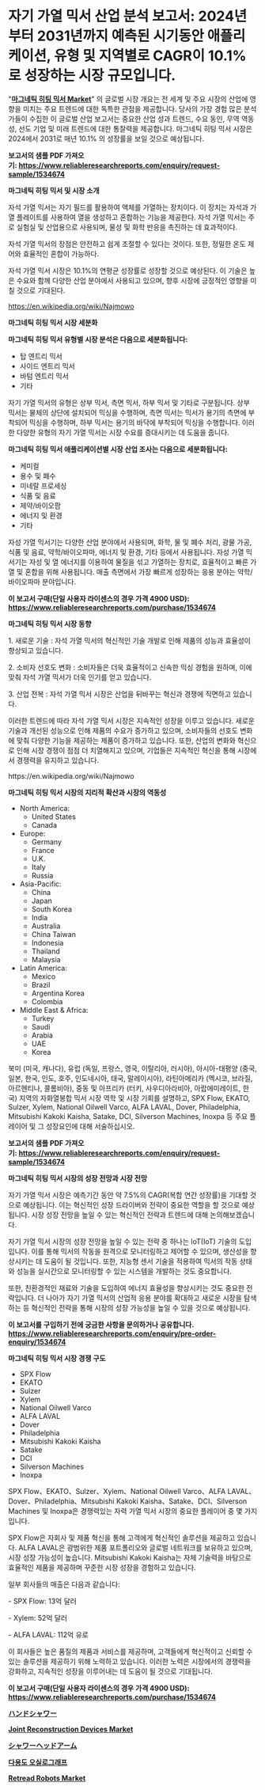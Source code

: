 <p><h1>자기 가열 믹서 산업 분석 보고서: 2024년부터 2031년까지 예측된 시기동안 애플리케이션, 유형 및 지역별로 CAGR이 10.1%로 성장하는 시장 규모입니다.</h1></p><p>"<strong><a href="https://www.reliableresearchreports.com/magnetic-heating-mixer-r1534674">마그네틱 히팅 믹서 Market</a></strong>" 의 글로벌 시장 개요는 전 세계 및 주요 시장의 산업에 영향을 미치는 주요 트렌드에 대한 독특한 관점을 제공합니다. 당사의 가장 경험 많은 분석가들이 수집한 이 글로벌 산업 보고서는 중요한 산업 성과 트렌드, 수요 동인, 무역 역동성, 선도 기업 및 미래 트렌드에 대한 통찰력을 제공합니다. 마그네틱 히팅 믹서 시장은 2024에서 2031로 매년 10.1% 의 성장률을 보일 것으로 예상됩니다.</p>
<p><strong>보고서의 샘플 PDF 가져오기:&nbsp;<a href="https://www.reliableresearchreports.com/enquiry/request-sample/1534674">https://www.reliableresearchreports.com/enquiry/request-sample/1534674</a></strong></p>
<p><strong>마그네틱 히팅 믹서 및 시장 소개</strong></p>
<p><p>자석 가열 믹서는 자기 필드를 활용하여 액체를 가열하는 장치이다. 이 장치는 자석과 가열 플레이트를 사용하여 열을 생성하고 혼합하는 기능을 제공한다. 자석 가열 믹서는 주로 실험실 및 산업용으로 사용되며, 물성 및 화학 반응을 촉진하는 데 효과적이다. </p><p>자석 가열 믹서의 장점은 안전하고 쉽게 조절할 수 있다는 것이다. 또한, 정밀한 온도 제어와 효율적인 혼합이 가능하다. </p><p>자석 가열 믹서 시장은 10.1%의 연평균 성장률로 성장할 것으로 예상된다. 이 기술은 높은 수요와 함께 다양한 산업 분야에서 사용되고 있으며, 향후 시장에 긍정적인 영향을 미칠 것으로 기대된다.</p></p>
<p><a href="https://en.wikipedia.org/wiki/Najmowo">https://en.wikipedia.org/wiki/Najmowo</a></p>
<p><strong>마그네틱 히팅 믹서 시장 세분화</strong></p>
<p><strong>마그네틱 히팅 믹서 유형별 시장 분석은 다음으로 세분화됩니다:</strong></p>
<p><ul><li>탑 엔트리 믹서</li><li>사이드 엔트리 믹서</li><li>바텀 엔트리 믹서</li><li>기타</li></ul></p>
<p><p>자기 가열 믹서의 유형은 상부 믹서, 측면 믹서, 하부 믹서 및 기타로 구분됩니다. 상부 믹서는 물체의 상단에 설치되어 믹싱을 수행하며, 측면 믹서는 믹서가 용기의 측면에 부착되어 믹싱을 수행하며, 하부 믹서는 용기의 바닥에 부착되어 믹싱을 수행합니다. 이러한 다양한 유형의 자기 가열 믹서는 시장 수요를 증대시키는 데 도움을 줍니다.</p></p>
<p><strong>마그네틱 히팅 믹서 애플리케이션별 시장 산업 조사는 다음으로 세분화됩니다:</strong></p>
<p><ul><li>케미컬</li><li>용수 및 폐수</li><li>미네랄 프로세싱</li><li>식품 및 음료</li><li>제약/바이오팜</li><li>에너지 및 환경</li><li>기타</li></ul></p>
<p><p>자성 가열 믹서기는 다양한 산업 분야에서 사용되며, 화학, 물 및 폐수 처리, 광물 가공, 식품 및 음료, 약학/바이오파마, 에너지 및 환경, 기타 등에서 사용됩니다. 자성 가열 믹서기는 자성 및 열 에너지를 이용하여 물질을 섞고 가열하는 장치로, 효율적이고 빠른 가열 및 혼합을 위해 사용됩니다. 매출 측면에서 가장 빠르게 성장하는 응용 분야는 약학/바이오파마 분야입니다.</p></p>
<p><strong>이 보고서 구매(단일 사용자 라이센스의 경우 가격 4900 USD): <a href="https://www.reliableresearchreports.com/purchase/1534674">https://www.reliableresearchreports.com/purchase/1534674</a></strong></p>
<p><strong>마그네틱 히팅 믹서 시장 동향</strong></p>
<p><p>1. 새로운 기술 : 자석 가열 믹서의 혁신적인 기술 개발로 인해 제품의 성능과 효율성이 향상되고 있습니다.</p><p>2. 소비자 선호도 변화 : 소비자들은 더욱 효율적이고 신속한 믹싱 경험을 원하며, 이에 맞춰 자석 가열 믹서가 더욱 인기를 얻고 있습니다.</p><p>3. 산업 전복 : 자석 가열 믹서 시장은 산업을 뒤바꾸는 혁신과 경쟁에 직면하고 있습니다.</p><p>이러한 트렌드에 따라 자석 가열 믹서 시장은 지속적인 성장을 이루고 있습니다. 새로운 기술과 개선된 성능으로 인해 제품의 수요가 증가하고 있으며, 소비자들의 선호도 변화에 맞춰 다양한 기능을 제공하는 제품이 증가하고 있습니다. 또한, 산업의 변화와 혁신으로 인해 시장 경쟁이 점점 더 치열해지고 있으며, 기업들은 지속적인 혁신을 통해 시장에서 경쟁력을 유지하고 있습니다.</p></p>
<p>https://en.wikipedia.org/wiki/Najmowo</p>
<p><strong>마그네틱 히팅 믹서 시장의 지리적 확산과 시장의 역동성</strong></p>
<p><ul>
    <li>
        North America:
        <ul>
            <li>United States</li>
            <li>Canada</li>
        </ul>
    </li>
    <li>
        Europe:
        <ul>
            <li>Germany</li>
            <li>France</li>
            <li>U.K.</li>
            <li>Italy</li>
            <li>Russia</li>
        </ul>
    </li>
    <li>
        Asia-Pacific:
        <ul>
            <li>China</li>
            <li>Japan</li>
            <li>South Korea</li>
            <li>India</li>
            <li>Australia</li>
            <li>China Taiwan</li>
            <li>Indonesia</li>
            <li>Thailand</li>
            <li>Malaysia</li>
        </ul>
    </li>
    <li>
        Latin America:
        <ul>
            <li>Mexico</li>
            <li>Brazil</li>
            <li>Argentina Korea</li>
            <li>Colombia</li>
        </ul>
    </li>
    <li>
        Middle East & Africa:
        <ul>
            <li>Turkey</li>
            <li>Saudi</li>
            <li>Arabia</li>
            <li>UAE</li>
            <li>Korea</li>
        </ul>
    </li>
    </ul></p>
<p><p>북미 (미국, 캐나다), 유럽 (독일, 프랑스, 영국, 이탈리아, 러시아), 아시아-태평양 (중국, 일본, 한국, 인도, 호주, 인도네시아, 태국, 말레이시아), 라틴아메리카 (멕시코, 브라질, 아르헨티나, 콜롬비아), 중동 및 아프리카 (터키, 사우디아라비아, 아랍에미레이트, 한국) 지역의 자화열봉합 믹서 시장 역학 및 시장 기회를 설명하고, SPX Flow, EKATO, Sulzer, Xylem, National Oilwell Varco, ALFA LAVAL, Dover, Philadelphia, Mitsubishi Kakoki Kaisha, Satake, DCI, Silverson Machines, Inoxpa 등 주요 플레이어 및 그 성장요인에 대해 서술하십시오.</p></p>
<p><strong>보고서의 샘플 PDF 가져오기:&nbsp;<a href="https://www.reliableresearchreports.com/enquiry/request-sample/1534674">https://www.reliableresearchreports.com/enquiry/request-sample/1534674</a></strong></p>
<p><strong>마그네틱 히팅 믹서 시장의 성장 전망과 시장 전망</strong></p>
<p><p>자기 가열 믹서 시장은 예측기간 동안 약 7.5%의 CAGR(복합 연간 성장률)을 기대할 것으로 예상됩니다. 이는 혁신적인 성장 드라이버와 전략이 중요한 역할을 할 것으로 예상됩니다. 시장 성장 전망을 높일 수 있는 혁신적인 전략과 트렌드에 대해 논의해보겠습니다.</p><p>자기 가열 믹서 시장의 성장 전망을 높일 수 있는 전략 중 하나는 IoT(IoT) 기술의 도입입니다. 이를 통해 믹서의 작동을 원격으로 모니터링하고 제어할 수 있으며, 생산성을 향상시키는 데 도움이 될 것입니다. 또한, 지능형 센서 기술을 적용하여 믹서의 작동 상태와 성능을 실시간으로 모니터링할 수 있는 시스템을 개발하는 것도 중요합니다.</p><p>또한, 친환경적인 재료와 기술을 도입하여 에너지 효율성을 향상시키는 것도 중요한 전략입니다. 더 나아가 자기 가열 믹서의 산업적 응용 분야를 확대하고 새로운 시장을 탐색하는 등 혁신적인 전략을 통해 시장의 성장 가능성을 높일 수 있을 것으로 예상됩니다.</p></p>
<p><strong>이 보고서를 구입하기 전에 궁금한 사항을 문의하거나 공유합니다. <a href="https://www.reliableresearchreports.com/enquiry/pre-order-enquiry/1534674">https://www.reliableresearchreports.com/enquiry/pre-order-enquiry/1534674</a></strong></p>
<p><strong>마그네틱 히팅 믹서 시장 경쟁 구도</strong></p>
<p><ul><li>SPX Flow</li><li>EKATO</li><li>Sulzer</li><li>Xylem</li><li>National Oilwell Varco</li><li>ALFA LAVAL</li><li>Dover</li><li>Philadelphia</li><li>Mitsubishi Kakoki Kaisha</li><li>Satake</li><li>DCI</li><li>Silverson Machines</li><li>Inoxpa</li></ul></p>
<p><p>SPX Flow、EKATO、Sulzer、Xylem、National Oilwell Varco、ALFA LAVAL、Dover、Philadelphia、Mitsubishi Kakoki Kaisha、Satake、DCI、Silverson Machines 및 Inoxpa은 경쟁력있는 자력 가열 믹서 시장의 중요한 플레이어 중 몇 가지입니다.</p><p>SPX Flow은 자회사 및 제품 혁신을 통해 고객에게 혁신적인 솔루션을 제공하고 있습니다. ALFA LAVAL은 광범위한 제품 포트폴리오와 글로벌 네트워크를 보유하고 있으며, 시장 성장 가능성이 높습니다. Mitsubishi Kakoki Kaisha는 자체 기술력을 바탕으로 효율적인 제품을 제공하며 꾸준한 시장 성장을 경험하고 있습니다.</p><p>일부 회사들의 매출은 다음과 같습니다:</p><p>- SPX Flow: 13억 달러</p><p>- Xylem: 52억 달러</p><p>- ALFA LAVAL: 112억 유로</p><p>이 회사들은 높은 품질의 제품과 서비스를 제공하며, 고객들에게 혁신적이고 신뢰할 수 있는 솔루션을 제공하기 위해 노력하고 있습니다. 이러한 노력은 시장에서의 경쟁력을 강화하고, 지속적인 성장을 이루어내는 데 도움이 될 것으로 기대됩니다.</p></p>
<p><strong>이 보고서 구매(단일 사용자 라이센스의 경우 가격 4900 USD): <a href="https://www.reliableresearchreports.com/purchase/1534674">https://www.reliableresearchreports.com/purchase/1534674</a></strong></p>
<p><strong><p><a href="https://github.com/roulaayoub-saad/Market-Research-Report-List-3/blob/main/286743576249.md">ハンドシャワー</a></p><p><a href="https://www.linkedin.com/pulse/strategic-insights-global-joint-reconstruction-devices-market-mcljc?trackingId=144%2BDglyQ3asIwppnFeS6Q%3D%3D">Joint Reconstruction Devices Market</a></p><p><a href="https://github.com/zjkmgcs938405/Market-Research-Report-List-4/blob/main/108048876248.md">シャワーヘッドアーム</a></p><p><a href="https://github.com/KellyLyncyh543964/Market-Research-Report-List-3/blob/main/326196294817.md">다용도 오실로그래프</a></p><p><a href="https://medium.com/@bethelokon998/insights-into-retread-robots-market-share-and-competitive-landscape-for-period-from-2024-to-2031-655dc3fab85e">Retread Robots Market</a></p></strong></p>
<p></p>